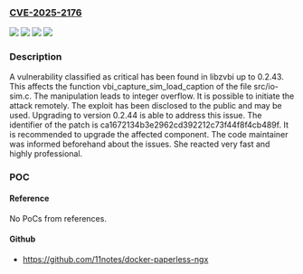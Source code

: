 ### [CVE-2025-2176](https://cve.mitre.org/cgi-bin/cvename.cgi?name=CVE-2025-2176)
![](https://img.shields.io/static/v1?label=Product&message=libzvbi&color=blue)
![](https://img.shields.io/static/v1?label=Version&message=%3D%200.2.0%20&color=brighgreen)
![](https://img.shields.io/static/v1?label=Vulnerability&message=Integer%20Overflow&color=brighgreen)
![](https://img.shields.io/static/v1?label=Vulnerability&message=Numeric%20Error&color=brighgreen)

### Description

A vulnerability classified as critical has been found in libzvbi up to 0.2.43. This affects the function vbi_capture_sim_load_caption of the file src/io-sim.c. The manipulation leads to integer overflow. It is possible to initiate the attack remotely. The exploit has been disclosed to the public and may be used. Upgrading to version 0.2.44 is able to address this issue. The identifier of the patch is ca1672134b3e2962cd392212c73f44f8f4cb489f. It is recommended to upgrade the affected component. The code maintainer was informed beforehand about the issues. She reacted very fast and highly professional.

### POC

#### Reference
No PoCs from references.

#### Github
- https://github.com/11notes/docker-paperless-ngx

